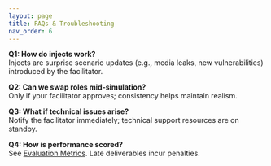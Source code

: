 ```yaml
---
layout: page
title: FAQs & Troubleshooting
nav_order: 6
---
```


**Q1: How do injects work?**  
Injects are surprise scenario updates (e.g., media leaks, new vulnerabilities) introduced by the facilitator.

**Q2: Can we swap roles mid-simulation?**  
Only if your facilitator approves; consistency helps maintain realism.

**Q3: What if technical issues arise?**  
Notify the facilitator immediately; technical support resources are on standby.

**Q4: How is performance scored?**  
See [Evaluation Metrics](/evaluation-metrics.html). Late deliverables incur penalties.
